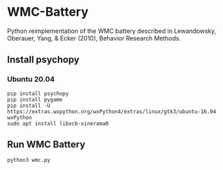# WMC-Battery

Python reimplementation of the WMC battery described in Lewandowsky, Oberauer, Yang, & Ecker (2010), Behavior Research Methods.

## Install psychopy

### Ubuntu 20.04

```
pip install psychopy
pip install pygame
pip install -U https://extras.wxpython.org/wxPython4/extras/linux/gtk3/ubuntu-16.04 wxPython
sudo apt install libxcb-xinerama0
```

## Run WMC Battery

`python3 wmc.py`
